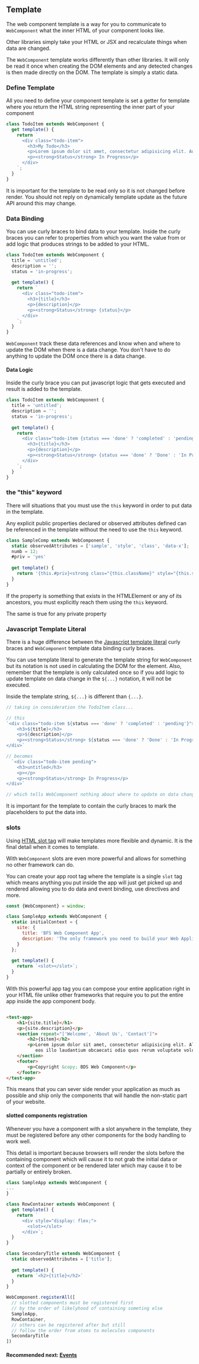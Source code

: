## Template

The web component template is a way for you to communicate to `WebComponent` what the inner HTML of your component looks
like.

Other libraries simply take your HTML or JSX and recalculate things when data are changed.

The `WebComponent` template works differently than other libraries. It will only be read it once when creating the DOM
elements and any detected changes is then made directly on the DOM. The template is simply a static data.

### Define Template

All you need to define your component template is set a getter for template where you return the HTML string
representing the inner part of your component

```js
class TodoItem extends WebComponent {
  get template() {
    return `
      <div class="todo-item">
        <h3>My Todo</h3>
        <p>Lorem ipsum dolor sit amet, consectetur adipisicing elit. Autem debitis vitae voluptatibus?</p>
        <p><strong>Status</strong> In Progress</p>
      </div>
    `;
  }
}
```

It is important for the template to be read only so it is not changed before render. You should not reply on dynamically
template update as the future API around this may change.

### Data Binding

You can use curly braces to bind data to your template. Inside the curly braces you can refer to properties from which
you want the value from or add logic that produces strings to be added to your HTML.

```js
class TodoItem extends WebComponent {
  title = 'untitled';
  description = '';
  status = 'in-progress';
  
  get template() {
    return `
      <div class="todo-item">
        <h3>{title}</h3>
        <p>{description}</p>
        <p><strong>Status</strong> {status}</p>
      </div>
    `;
  }
}
```

`WebComponent` track these data references and know when and where to update the DOM when there is a data change. You
don't have to do anything to update the DOM once there is a data change.

#### Data Logic

Inside the curly brace you can put javascript logic that gets executed and result is added to the template.

```js
class TodoItem extends WebComponent {
  title = 'untitled';
  description = '';
  status = 'in-progress';
  
  get template() {
    return `
      <div class="todo-item {status === 'done' ? 'completed' : 'pending'}">
        <h3>{title}</h3>
        <p>{description}</p>
        <p><strong>Status</strong> {status === 'done' ? 'Done' : 'In Progress'}</p>
      </div>
    `;
  }
}
```

### the "this" keyword

There will situations that you must use the `this` keyword in order to put data in the template.

Any explicit public properties declared or observed attributes defined can be referenced in the template without the
need to use the `this` keyword.

```js
class SampleComp extends WebComponent {
  static observedAttributes = ['sample', 'style', 'class', 'data-x'];
  numb = 12;
  #priv = 'yes'
  
  get template() {
    return '{this.#priv}<strong class="{this.className}" style="{this.style.cssText}" data-x="{this.dataset.x}">{numb} {sample}</strong>'
  }
}
```

If the property is something that exists in the HTMLElement or any of its ancestors, you must explicitly reach them
using the `this` keyword.

The same is true for any private property

### Javascript Template Literal

There is a huge difference between
the [Javascript template literal](https://developer.mozilla.org/en-US/docs/Web/JavaScript/Reference/Template_literals)
curly braces and `WebComponent` template data binding curly braces.

You can use template literal to generate the template string for `WebComponent` but its notation is not used in
calculating the DOM for the element. Also, remember that the template is only calculated once so if you add logic to
update template on data change in the `${...}` notation, it will not be executed.

Inside the template string, `${...}` is different than `{...}`.

```js
// taking in consideration the TodoItem class...

// this
`<div class="todo-item ${status === 'done' ? 'completed' : 'pending'}">
    <h3>${title}</h3>
    <p>${description}</p>
    <p><strong>Status</strong> ${status === 'done' ? 'Done' : 'In Progress'}</p>
</div>`

// becomes
  `<div class="todo-item pending">
    <h3>untitled</h3>
    <p></p>
    <p><strong>Status</strong> In Progress</p>
</div>`

// which tells WebComponent nothing about where to update on data change
```

It is important for the template to contain the curly braces to mark the placeholders to put the data into.

### slots

Using [HTML slot tag](https://developer.mozilla.org/en-US/docs/Web/HTML/Element/slot) will make templates more flexible
and dynamic. It is the final detail when it comes to template.

With `WebComponent` slots are even more powerful and allows for something no other framework can do.

You can create your app root tag where the template is a single `slot` tag which means anything you put inside the app
will just get picked up and rendered allowing you to do data and event binding, use directives and more.

```js
const {WebComponent} = window;

class SampleApp extends WebComponent {
  static initialContext = {
    site: {
      title: 'BFS Web Component App',
      description: 'The only framework you need to build your Web Application'
    }
  };
  
  get template() {
    return `<slot></slot>`;
  }
}
```

With this powerful app tag you can compose your entire application right in your HTML file unlike other frameworks that
require you to put the entire app inside the app component body.

```html

<test-app>
	<h1>{site.title}</h1>
	<p>{site.description}</p>
	<section repeat="['Welcome', 'About Us', 'Contact']">
		<h2>{$item}</h2>
		<p>Lorem ipsum dolor sit amet, consectetur adipisicing elit. Aliquid at distinctio
		   eos illo laudantium obcaecati odio quos rerum voluptate voluptatem. Quis!</p>
	</section>
	<footer>
		<p>Copyright &copy; BDS Web Component</p>
	</footer>
</test-app>
```

This means that you can sever side render your application as much as possible and ship only the components that will
handle the non-static part of your website.

#### slotted components registration

Whenever you have a component with a slot anywhere in the template, they must be registered before any other components
for the body handling to work well.

This detail is important because browsers will render the slots before the containing component which will cause it
to not grab the initial data or context of the component or be rendered later which may cause it to be
partially or entirely broken.

```js
class SampleApp extends WebComponent {
...
}

class RowContainer extends WebComponent {
  get template() {
    return `
      <div style="display: flex;">
        <slot></slot>
      </div>`;
  }
}

class SecondaryTitle extends WebComponent {
  static observedAttributes = ['title'];
  
  get template() {
    return `<h2>{title}</h2>`
  }
}

WebComponent.registerAll([
  // slotted components must be registered first 
  // by the order of likelyhood of containing someting else
  SampleApp,
  RowContainer,
  // others can be registered after but still 
  // follow the order from atoms to molecules components
  SecondaryTitle
])
```

#### Recommended next: [Events](https://github.com/beforesemicolon/web-component/blob/master/doc/events.md)